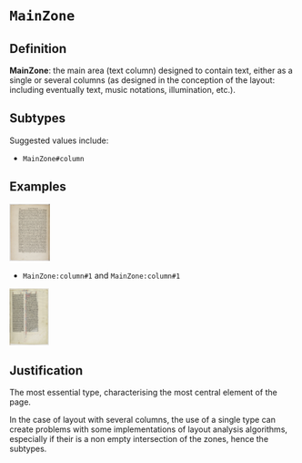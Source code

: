 # `MainZone`

## Definition

**MainZone**: the main area (text column) designed to contain text, either as a single  or several columns (as designed in the conception of the layout: including eventually text, music notations, illumination, etc.).

## Subtypes

Suggested values include:

- `MainZone#column`

## Examples

<img src="btv1b8601519p_f144.jpg" height="100px">

- `MainZone:column#1` and `MainZone:column#1`
<img src="btv1b84259980_f47.jpg" height="100px">

## Justification

The most essential type, characterising the most central element of the page.


In the case of layout with several columns, the use of a single type can create problems with some implementations of layout analysis algorithms, especially if their is a non empty intersection of the zones, hence the subtypes.

